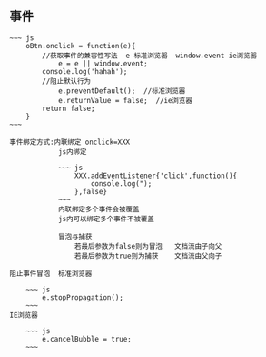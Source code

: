 
## 事件

    ~~~ js
        oBtn.onclick = function(e){
            //获取事件的兼容性写法  e 标准浏览器  window.event ie浏览器
                e = e || window.event;  
            console.log('hahah');
            //阻止默认行为 
                e.preventDefault();  //标准浏览器
                e.returnValue = false;  //ie浏览器
            return false;
        }
    ~~~

    事件绑定方式:内联绑定 onclick=XXX
                js内绑定

                ~~~ js
                    XXX.addEventListener{'click',function(){
                        console.log(");
                    },false}
                ~~~
                内联绑定多个事件会被覆盖
                js内可以绑定多个事件不被覆盖

                冒泡与捕获
                    若最后参数为false则为冒泡   文档流由子向父
                    若最后参数为true则为捕获    文档流由父向子

    阻止事件冒泡  标准浏览器

        ~~~ js
            e.stopPropagation();
        ~~~
    IE浏览器

        ~~~ js
            e.cancelBubble = true;
        ~~~
